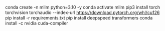 conda create -n mllm python=3.10 -y
conda activate mllm
pip3 install torch torchvision torchaudio --index-url https://download.pytorch.org/whl/cu126
pip install -r requirements.txt
pip install deepspeed transformers
conda install -c nvidia cuda-compiler